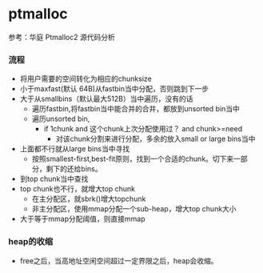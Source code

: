 ptmalloc
====================
参考：华庭 Ptmalloc2 源代码分析<br>

### 流程
- 将用户需要的空间转化为相应的chunksize
- 小于maxfast(默认 64B)从fastbin当中分配，否则跳到下一步
- 大于从smallbins（默认最大512B）当中遍历，没有的话
    - 遍历fastbin,将fastbin当中能合并的合并，都放到unsorted bin当中
    - 遍历unsorted bin,
        - if 1chunk and 这个chunk上次分配使用过？ and chunk>=need 
            - 对该chunk分割来进行分配，多余的放入small or large bins当中
- 上面都不行就从large bins当中寻找
    - 按照smallest-first,best-fit原则，找到一个合适的chunk。切下来一部分，剩下的还给bins。
- 到top chunk当中查找
- top chunk也不行，就增大top chunk
    - 在主分配区，就sbrk()增大topchunk
    - 非主分配区，使用mmap分配一个sub-heap，增大top chunk大小
- 大于等于mmap分配阈值，则直接mmap
### heap的收缩
- free之后，当高地址空闲空间超过一定界限之后，heap会收缩。



    
    
    